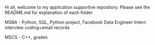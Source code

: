 Hi all, welcome to my application supportive repository. Please see the README.md for explanation of each folder.

MSBA - Python, SQL, Python project, Facebook Data Engineer Intern interview coding+email records

MSCS - C++, grades

